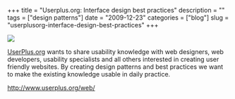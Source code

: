 +++
title = "Userplus.org: Interface design best practices"
description = ""
tags = ["design patterns"]
date = "2009-12-23"
categories = ["blog"]
slug = "userplusorg-interface-design-best-practices"
+++



  <div class="notebook-screenshot"><a href="http://www.userplus.org/web/"><img id='bluga-thumbnail-2239' class='bluga-thumbnail large' src='http://media.konigi.com/bluga/
wt4b325ecd253ee_large.jpg'/></a></div><p><a href="http://www.userplus.org/web/">UserPlus.org</a> wants to share usability knowledge with web designers, web developers, usability specialists and all others interested in creating user friendly websites. By creating design patterns and best practices we want to make the existing knowledge usable in daily practice.</p>

    
  <a href="http://www.userplus.org/web/">http://www.userplus.org/web/</a>
